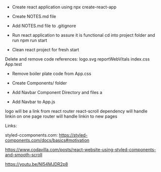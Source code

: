 
- Create react application using npx create-react-app 

- Create NOTES.md file 

- Add NOTES.md file to .gitignore

- Run react application to assure it is functional cd into project folder and run npm run start 

- Clean react project for fresh start 

Delete and remove code references: 
logo.svg 
reportWebVitals
index.css
App.test

- Remove boiler plate code from 
App.css

- Create Components/ folder

- Add Navbar Component Directory and files a

- Add Navbar to App.js


logo will be a link from react router 
react-scroll dependency will handle linkin on one page router will handle linkin to new pages 


Links:

styled-ccomponents.com: https://styled-components.com/docs/basics#motivation

https://www.codavilla.com/posts/react-website-using-styled-components-and-smooth-scroll

https://youtu.be/Nl54MJDR2p8